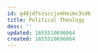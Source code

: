 ```yaml
---
id: g48jdfszsccjxmhmimc3cd6
title: Political Theology
desc: ''
updated: 1655510696064
created: 1655510696064
---
```


